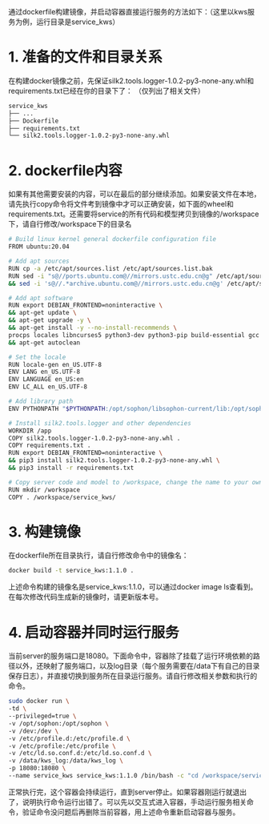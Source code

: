通过dockerfile构建镜像，并启动容器直接运行服务的方法如下：（这里以kws服务为例，运行目录是service_kws）

# 1. 准备的文件和目录关系

在构建docker镜像之前，先保证silk2.tools.logger-1.0.2-py3-none-any.whl和requirements.txt已经在你的目录下了：
（仅列出了相关文件）

```bash
service_kws
├── ...
├── Dockerfile
├── requirements.txt
└── silk2.tools.logger-1.0.2-py3-none-any.whl

```

# 2. dockerfile内容
如果有其他需要安装的内容，可以在最后的部分继续添加。如果安装文件在本地，请先执行copy命令将文件考到镜像中才可以正确安装，如下面的wheel和requirements.txt。还需要将service的所有代码和模型拷贝到镜像的/workspace下，请自行修改/workspace下的目录名

```bash
# Build linux kernel general dockerfile configuration file
FROM ubuntu:20.04

# Add apt sources
RUN cp -a /etc/apt/sources.list /etc/apt/sources.list.bak
RUN sed -i "s@//ports.ubuntu.com@//mirrors.ustc.edu.cn@g" /etc/apt/sources.list \
&& sed -i 's@//.*archive.ubuntu.com@//mirrors.ustc.edu.cn@g' /etc/apt/sources.list

# Add apt software
RUN export DEBIAN_FRONTEND=noninteractive \
&& apt-get update \
&& apt-get upgrade -y \
&& apt-get install -y --no-install-recommends \
procps locales libncurses5 python3-dev python3-pip build-essential gcc g++\
&& apt-get autoclean

# Set the locale
RUN locale-gen en_US.UTF-8
ENV LANG en_US.UTF-8
ENV LANGUAGE en_US:en
ENV LC_ALL en_US.UTF-8

# Add library path
ENV PYTHONPATH "$PYTHONPATH:/opt/sophon/libsophon-current/lib:/opt/sophon/sophon-opencv-latest/opencv-python/"

# Install silk2.tools.logger and other dependencies
WORKDIR /app
COPY silk2.tools.logger-1.0.2-py3-none-any.whl .
COPY requirements.txt .
RUN export DEBIAN_FRONTEND=noninteractive \
&& pip3 install silk2.tools.logger-1.0.2-py3-none-any.whl \
&& pip3 install -r requirements.txt

# Copy server code and model to /workspace, change the name to your own service
RUN mkdir /workspace
COPY . /workspace/service_kws/

```

# 3. 构建镜像
在dockerfile所在目录执行，请自行修改命令中的镜像名：
```bash
docker build -t service_kws:1.1.0 .
```
上述命令构建的镜像名是service_kws:1.1.0，可以通过docker image ls查看到。在每次修改代码生成新的镜像时，请更新版本号。

# 4. 启动容器并同时运行服务
当前server的服务端口是18080。下面命令中，容器除了挂载了运行环境依赖的路径以外，还映射了服务端口，以及log目录（每个服务需要在/data下有自己的目录保存日志），并直接切换到服务所在目录运行服务。请自行修改相关参数和执行的命令。

```bash
sudo docker run \
-td \
--privileged=true \
-v /opt/sophon:/opt/sophon \
-v /dev:/dev \
-v /etc/profile.d:/etc/profile.d \
-v /etc/profile:/etc/profile \
-v /etc/ld.so.conf.d:/etc/ld.so.conf.d \
-v /data/kws_log:/data/kws_log \
-p 18080:18080 \
--name service_kws service_kws:1.1.0 /bin/bash -c "cd /workspace/service_kws && python3 server.py > /data/kws_log/kws_log_$(date +%Y-%m-%d).txt 2>&1"
```
正常执行完，这个容器会持续运行，直到server停止。如果容器刚运行就退出了，说明执行命令运行出错了。可以先以交互式进入容器，手动运行服务相关命令，验证命令没问题后再删除当前容器，用上述命令重新启动容器与服务。
